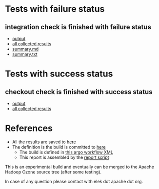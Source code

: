# Tests with failure status

## integration check is finished with failure status

   * [output](https://raw.githubusercontent.com/elek/ozone-ci-03/master/pr/pr-hdds-2524-lxhdt/integration/output.log)
   * [all collected results](https://github.com/elek/ozone-ci-03/tree/master/pr/pr-hdds-2524-lxhdt/integration)
   * [summary.md](https://github.com/elek/ozone-ci-03/tree/master/pr/pr-hdds-2524-lxhdt/integration/summary.md)
   * [summary.txt](https://github.com/elek/ozone-ci-03/tree/master/pr/pr-hdds-2524-lxhdt/integration/summary.txt)



# Tests with success status

## checkout check is finished with success status

   * [output](https://raw.githubusercontent.com/elek/ozone-ci-03/master/pr/pr-hdds-2524-lxhdt/checkout/output.log)
   * [all collected results](https://github.com/elek/ozone-ci-03/tree/master/pr/pr-hdds-2524-lxhdt/checkout)




# References

 * All the results are saved to [here](https://github.com/elek/ozone-ci-03/tree/master/pr/pr-hdds-2524-lxhdt/)
 * The definition is the build is committed to [here](https://github.com/elek/argo-ozone)
    * The build is defined in [this argo workflow XML](https://github.com/elek/argo-ozone/blob/master/ozone-build.yaml)
    * This report is assembled by the [report script](https://github.com/elek/argo-ozone/blob/master/scripts/report.sh)

This is an experimental build and eventually can be merged to the Apache Hadoop Ozone source tree (after some testing).

In case of any question please contact with elek dot apache dot org.
